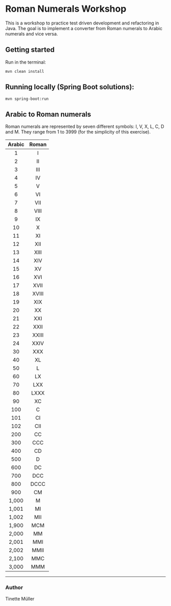 # Roman Numerals Workshop

This is a workshop to practice test driven development and refactoring in Java. The goal is to implement a converter
from Roman numerals to Arabic numerals and vice versa.

## Getting started

Run in the terminal:

```
mvn clean install
```

## Running locally (Spring Boot solutions):
```
mvn spring-boot:run
```

## Arabic to Roman numerals

Roman numerals are represented by seven different symbols: I, V, X, L, C, D and M. They range from 1 to 3999 (for the simplicity of this exercise).

| Arabic |   Roman    |
|:------:|:----------:|
|   1    |     I      |
|   2    |     II     |
|   3    |    III     |
|   4    |     IV     |
|   5    |     V      |
|   6    |     VI     |
|   7    |    VII     |
|   8    |    VIII    |
|   9    |     IX     |
|   10   |     X      |
|   11   |     XI     |
|   12   |    XII     |
|   13   |    XIII    |
|   14   |    XIV     |
|   15   |     XV     |
|   16   |    XVI     |
|   17   |    XVII    |
|   18   |   XVIII    |
|   19   |    XIX     |
|   20   |     XX     |
|   21   |    XXI     |
|   22   |    XXII    |
|   23   |   XXIII    |
|   24   |    XXIV    |
|   30   |    XXX     |
|   40   |     XL     |
|   50   |     L      |
|   60   |     LX     |
|   70   |    LXX     |
|   80   |    LXXX    |
|   90   |     XC     |
|  100   |     C      |
|  101   |     CI     |
|  102   |    CII     |
|  200   |     CC     |
|  300   |    CCC     |
|  400   |     CD     |
|  500   |     D      |
|  600   |     DC     |
|  700   |    DCC     |
|  800   |    DCCC    |
|  900   |     CM     |
| 1,000  |     M      |
| 1,001  |     MI     |
| 1,002  |    MII     |
| 1,900  |    MCM     |
| 2,000  |     MM     |
| 2,001  |    MMI     |
| 2,002  |    MMII    |
| 2,100  |    MMC     |
| 3,000  |    MMM     |

---

### Author
Tinette Müller


